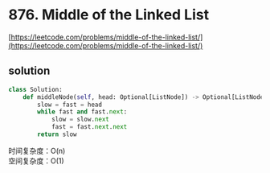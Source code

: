 # 876. Middle of the Linked List

[https://leetcode.com/problems/middle-of-the-linked-list/](https://leetcode.com/problems/middle-of-the-linked-list/)

## solution

```python
class Solution:
    def middleNode(self, head: Optional[ListNode]) -> Optional[ListNode]:
        slow = fast = head
        while fast and fast.next:
            slow = slow.next
            fast = fast.next.next
        return slow
```

时间复杂度：O(n) <br>
空间复杂度：O(1)
